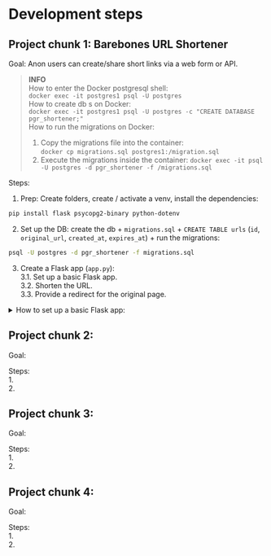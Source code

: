 # Development steps 

## Project chunk 1: Barebones URL Shortener

Goal: Anon users can create/share short links via a web form or API.

> **INFO**  
> How to enter the Docker postgresql shell:  
> `docker exec -it postgres1 psql -U postgres`  
> How to create db s on Docker:  
> `docker exec -it postgres1 psql -U postgres -c "CREATE DATABASE pgr_shortener;"`  
> Ноw to run the migrations on Docker: 
> 1. Copy the migrations file into the container:  
> `docker cp migrations.sql postgres1:/migration.sql` 
> 2. Execute the migrations inside the container: 
> `docker exec -it psql -U postgres -d pgr_shortener -f /migrations.sql`

Steps:   
1. Prep: Create folders, create  / activate a venv, install the dependencies:  
```sh
pip install flask psycopg2-binary python-dotenv
```  
2. Set up the DB: create the db + `migrations.sql` + `CREATE TABLE urls` (`id`, `original_url`, `created_at`, `expires_at`) + run the migrations:    
```sh  
psql -U postgres -d pgr_shortener -f migrations.sql
```   
3. Create a Flask app (`app.py`):  
    3.1. Set up a basic Flask app.  
    3.2. Shorten the URL.  
    3.3. Provide a redirect for the original page.  

<details>
    <summary>How to set up a basic Flask app: </summary>
  
    ```python
    import os, psycopg2, string 
    import creds
    from flask import Flask, render_template 

    app = Flask(__name__)
    app.config['SECRET_KEY'] = os.getenv('SECRET_KEY', 'dev-secret-default') 
    def get_db_conn():
        conn = psycopg2.connect(
            dbname=os.getenv('DB_NAME', 'shortener'), 
            user=os.getenv('DB_USER', 'postgres'),
            password=os.getenv('DB_PASSWORD', creds.db_password),
            host=os.getenv('DB_HOST', 'localhost')
        )
        return conn
    def generate_short_id(length=6):
        chars = string.ascii_letters + string.digits
        return ''.join(random.choice(chars) for _ in range(length))  

    @app.route('/', methods=['GET', 'POST']) # Ne
    def home():
        return render_template('index.html')

    if __name__ == '__main__':
        app.run(debug=True)
    ```
</details>



## Project chunk 2:

Goal:   

Steps:   
1.  
2. 


## Project chunk 3:

Goal:   

Steps:   
1.  
2. 


## Project chunk 4:

Goal:   

Steps:   
1.  
2. 


